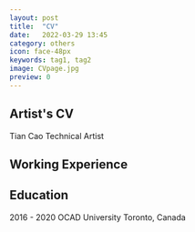 ```yaml
---
layout: post
title:  "CV"
date:   2022-03-29 13:45
category: others
icon: face-48px
keywords: tag1, tag2
image: CVpage.jpg
preview: 0
---
```


## Artist's CV
Tian Cao
Technical Artist

## Working Experience
## Education
2016 - 2020 OCAD University  Toronto, Canada

